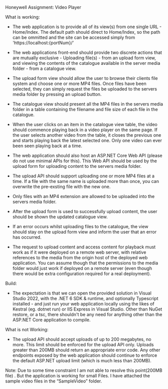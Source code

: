 Honeywell Assignment: Video Player

What is working:

* The web application is to provide all of its view(s) from one single URL - Home/Index. The default path should direct to Home/Index, so the path can be ommitted and the site can be accessed simply from 'https://localhost:{portNum}/'

* The web applications front-end should provide two discrete actions that are mutually exclusive - Uploading file(s) - from an upload form view, and viewing the contents of the catalogue available in the server media folder - from a catalogue view.

* The upload form view should allow the user to browse their clients file system and choose one or more MP4 files. Once files have been selected, they can simply request the files be uploaded to the servers media folder by pressing an upload button.

* The catalogue view should present all the MP4 files in the servers media folder in a table containing the filename and file size of each file in the catalogue.

* When the user clicks on an item in the catalogue view table, the video should commence playing back in a video player on the same page. If the user selects another video from the table, it closes the previous one and starts playing back the latest selected one. Only one video can ever been seen playing back at a time.

* The web application should also host an ASP.NET Core Web API (please do not use minimal APIs for this). This Web API should be used by the upload form for uploading content to the servers media folder.

* The upload API should support uploading one or more MP4 files at a time. If a file with the same name is uploaded more than once, you can overwrite the pre-exsting file with the new one.

* Only files with an MP4 extension are allowed to be uploaded into the servers media folder.

* After the upload form is used to successfully upload content, the user should be shown the updated catalogue view.

* If an error occurs whilst uploading files to the catalogue, the view should stay on the upload form view and inform the user that an error has occurred.

* The request to upload content and access content for playback must work as if it were deployed on a remote web server, with relative references to the media from the origin host of the deployed web application. You can assume though that the permissions to the media folder would just work if deployed on a remote server (even though there would be extra configuration required for a real deployment). 

Build:
* The expectation is that we can open the provided solution in Visual Studio 2022, with the .NET 6 SDK & runtime, and optionally Typescript installed - and just run your web application locally using the likes of Kestral (eg. dotnet run) or IIS Express in Visual Studio. Other than NuGet restore, or a tsc, there shouldn't be any need for anything other than the ASP.NET Core application to compile.


What is not Working:
* The upload API should accept uploads of up to 200 megabytes, no more. This limit should be enforced for the upload API only. Uploads greater than 200MB should return an appropriate error code. Any other endpoints exposed by the web application should continue to enforce the default ASP.NET upload limit (which is much less than 200MB).

Note: Due to some time constraint I am not able to resolve this point(200MB file) .
But the application is working for small Files.  I have attached the sample video files in the “SampleVideo” folder.

